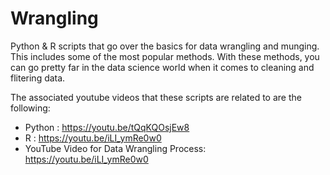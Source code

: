 # Wrangling
Python &amp; R scripts that go over the basics for data wrangling and munging. This includes some of the most popular methods. With these methods, you can go pretty far in the data science world when it comes to cleaning and flitering data.

The associated youtube videos that these scripts are related to are the following:

- Python : https://youtu.be/tQqKQOsjEw8
- R : https://youtu.be/iLI_ymRe0w0
- YouTube Video for Data Wrangling Process: https://youtu.be/iLI_ymRe0w0
